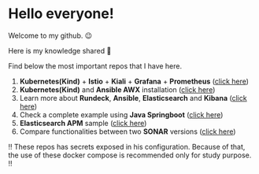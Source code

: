 <!-- <style>
td, th {
   border: none!important;
}

img[src$='#floatright']
{
    float:right;
}
</style> -->
# Hello everyone! 

Welcome to my github. 😉

Here is my knowledge shared 🎁

Find below the most important repos that I have here.


1. **Kubernetes(Kind)** + **Istio** + **Kiali** + **Grafana** + **Prometheus** ([click here](https://github.com/jeremiasrg/kubernetes_and_istio))
1. **Kubernetes(Kind)** and **Ansible AWX** installation ([click here](https://github.com/jeremiasrg/kubernetes_ansible_awx))
2. Learn more about **Rundeck**, **Ansible**, **Elasticsearch** and **Kibana** ([click here](https://github.com/jeremiasrg/rundeckAndAnsible))
3. Check a complete example using **Java Springboot** ([click here](https://github.com/jeremiasrg/sample-springboot))
4. **Elasticsearch APM** sample ([click here](https://github.com/jeremiasrg/elastic-apm-server-poc))
5. Compare functionalities between two **SONAR** versions ([click here](https://github.com/jeremiasrg/sonar-versions-campare/blob/main/docker-compose.yml))

‼️ These repos has secrets exposed in his configuration. Because of that, the use of these docker compose is recommended only for study purpose. ‼️




<!-- Scan the qrcode to reach me through whatsapp

<img src="./meuqr.jpeg#floatright" style="width: 150px" />

<div class="qrcode">
    
</div> -->